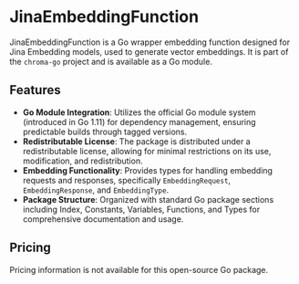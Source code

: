 # JinaEmbeddingFunction

JinaEmbeddingFunction is a Go wrapper embedding function designed for Jina Embedding models, used to generate vector embeddings. It is part of the `chroma-go` project and is available as a Go module.

## Features

*   **Go Module Integration**: Utilizes the official Go module system (introduced in Go 1.11) for dependency management, ensuring predictable builds through tagged versions.
*   **Redistributable License**: The package is distributed under a redistributable license, allowing for minimal restrictions on its use, modification, and redistribution.
*   **Embedding Functionality**: Provides types for handling embedding requests and responses, specifically `EmbeddingRequest`, `EmbeddingResponse`, and `EmbeddingType`.
*   **Package Structure**: Organized with standard Go package sections including Index, Constants, Variables, Functions, and Types for comprehensive documentation and usage.

## Pricing

Pricing information is not available for this open-source Go package.